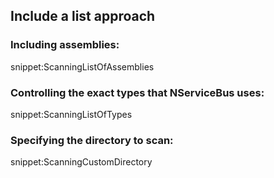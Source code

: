 ## Include a list approach


### Including assemblies:

snippet:ScanningListOfAssemblies


### Controlling the exact types that NServiceBus uses:

snippet:ScanningListOfTypes


### Specifying the directory to scan:

snippet:ScanningCustomDirectory